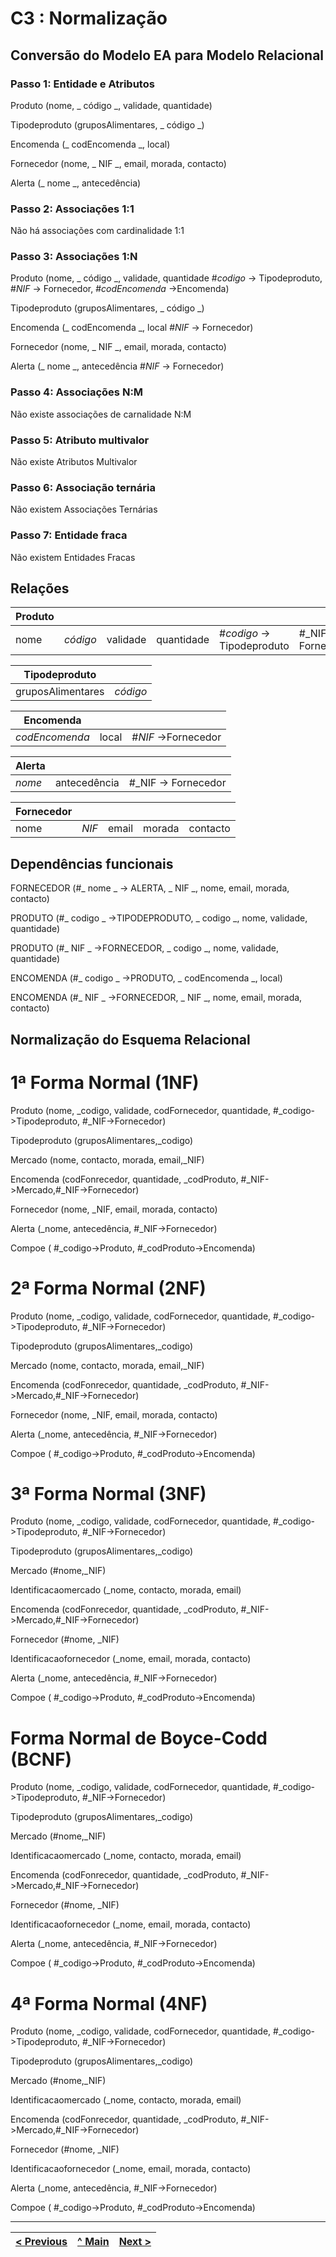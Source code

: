 # C3 : Normalização

## Conversão do Modelo EA para Modelo Relacional

### Passo 1: Entidade e Atributos 

Produto (nome, _ código _, validade, quantidade)

Tipodeproduto (gruposAlimentares, _ código _)

Encomenda (_ codEncomenda _, local)

Fornecedor (nome, _ NIF _, email, morada, contacto)

Alerta (_ nome _, antecedência)

### Passo 2: Associações 1:1

Não há associações com cardinalidade 1:1

### Passo 3: Associações 1:N

Produto (nome, _ código _, validade, quantidade
#_codigo_ -> Tipodeproduto, #_NIF_ -> Fornecedor, #_codEncomenda_ ->Encomenda)

Tipodeproduto (gruposAlimentares, _ código _)

Encomenda (_ codEncomenda _, local
#_NIF_ -> Fornecedor)

Fornecedor (nome, _ NIF _, email, morada, contacto)

Alerta (_ nome _, antecedência
#_NIF_ -> Fornecedor)

### Passo 4: Associações N:M

Não existe associações de carnalidade N:M

### Passo 5: Atributo multivalor

Não existe Atributos Multivalor

### Passo 6: Associação ternária

Não existem Associações Ternárias

### Passo 7: Entidade fraca

Não existem Entidades Fracas


## Relações

|Produto    |        |        |          |                          |                   |                            |
|-----------|--------|--------|----------|--------------------------|-------------------|----------------------------|
|nome       |_código_|validade|quantidade|#_codigo_ -> Tipodeproduto|#_NIF -> Fornecedor|#_codEncomenda_ -> Encomenda|

|Tipodeproduto    |        |
|-----------------|--------|
|gruposAlimentares|_código_|

|Encomenda     |     |                   |           
|--------------|-----|-------------------|
|_codEncomenda_|local|#_NIF_ ->Fornecedor|

|Alerta|            |                   |
|------|------------|-------------------|
|_nome_|antecedência|#_NIF -> Fornecedor|

|Fornecedor|     |     |      |        |
|----------|-----|-----|------|--------|
|nome      |_NIF_|email|morada|contacto|

## Dependências funcionais

FORNECEDOR (#_ nome _ -> ALERTA, _ NIF  _, nome, email, morada, contacto)

PRODUTO (#_ codigo _ ->TIPODEPRODUTO, _ codigo  _, nome, validade, quantidade)

PRODUTO (#_ NIF  _ ->FORNECEDOR, _ codigo  _, nome, validade, quantidade)

ENCOMENDA (#_ codigo  _ ->PRODUTO, _ codEncomenda  _, local)

ENCOMENDA (#_ NIF  _ ->FORNECEDOR, _ NIF _, nome, email, morada, contacto)


## Normalização do Esquema Relacional

# 1ª Forma Normal (1NF)

Produto (nome, _codigo, validade, codFornecedor, quantidade, #_codigo->Tipodeproduto, #_NIF->Fornecedor)

Tipodeproduto (gruposAlimentares,_codigo)

Mercado (nome, contacto, morada, email,_NIF)

Encomenda (codFonrecedor, quantidade, _codProduto, #_NIF->Mercado,#_NIF->Fornecedor)

Fornecedor (nome, _NIF, email, morada, contacto)

Alerta (_nome, antecedência, #_NIF->Fornecedor)

Compoe ( #_codigo->Produto, #_codProduto->Encomenda)

# 2ª Forma Normal (2NF)

Produto (nome, _codigo, validade, codFornecedor, quantidade, #_codigo->Tipodeproduto, #_NIF->Fornecedor)

Tipodeproduto (gruposAlimentares,_codigo)

Mercado (nome, contacto, morada, email,_NIF)

Encomenda (codFonrecedor, quantidade, _codProduto, #_NIF->Mercado,#_NIF->Fornecedor)

Fornecedor (nome, _NIF, email, morada, contacto)

Alerta (_nome, antecedência, #_NIF->Fornecedor)

Compoe ( #_codigo->Produto, #_codProduto->Encomenda)

# 3ª Forma Normal (3NF)

Produto (nome, _codigo, validade, codFornecedor, quantidade, #_codigo->Tipodeproduto, #_NIF->Fornecedor)

Tipodeproduto (gruposAlimentares,_codigo)

Mercado (#nome,_NIF)

  Identificacaomercado (_nome, contacto, morada, email)

Encomenda (codFonrecedor, quantidade, _codProduto, #_NIF->Mercado,#_NIF->Fornecedor)

Fornecedor (#nome, _NIF)

  Identificacaofornecedor (_nome, email, morada, contacto)

Alerta (_nome, antecedência, #_NIF->Fornecedor)

Compoe ( #_codigo->Produto, #_codProduto->Encomenda)

# Forma Normal de Boyce-Codd (BCNF)

Produto (nome, _codigo, validade, codFornecedor, quantidade, #_codigo->Tipodeproduto, #_NIF->Fornecedor)

Tipodeproduto (gruposAlimentares,_codigo)

Mercado (#nome,_NIF)

  Identificacaomercado (_nome, contacto, morada, email)

Encomenda (codFonrecedor, quantidade, _codProduto, #_NIF->Mercado,#_NIF->Fornecedor)

Fornecedor (#nome, _NIF)

  Identificacaofornecedor (_nome, email, morada, contacto)

Alerta (_nome, antecedência, #_NIF->Fornecedor)

Compoe ( #_codigo->Produto, #_codProduto->Encomenda)

# 4ª Forma Normal (4NF)

Produto (nome, _codigo, validade, codFornecedor, quantidade, #_codigo->Tipodeproduto, #_NIF->Fornecedor)

Tipodeproduto (gruposAlimentares,_codigo)

Mercado (#nome,_NIF)

  Identificacaomercado (_nome, contacto, morada, email)

Encomenda (codFonrecedor, quantidade, _codProduto, #_NIF->Mercado,#_NIF->Fornecedor)

Fornecedor (#nome, _NIF)

  Identificacaofornecedor (_nome, email, morada, contacto)

Alerta (_nome, antecedência, #_NIF->Fornecedor)

Compoe ( #_codigo->Produto, #_codProduto->Encomenda)

---
[< Previous](rebd02.md) | [^ Main](https://github.com/TCM21-SIBD03/reportSIBD) | [Next >](rebd04.md)
:--- | :---: | ---: 
